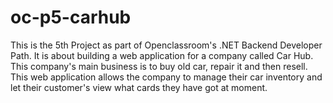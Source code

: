 # oc-p5-carhub
This is the 5th Project as part of Openclassroom's .NET Backend Developer Path. It is about building a web application for a company called Car Hub. This company's main business is to buy old car, repair it and then resell. This web application allows the company to manage their car inventory and let their customer's view what cards they have got at moment.
